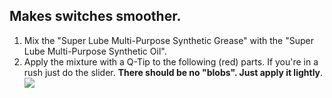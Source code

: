 ## Makes switches smoother.
1. Mix the "Super Lube Multi-Purpose Synthetic Grease" with the "Super Lube Multi-Purpose Synthetic Oil".
2. Apply the mixture with a Q-Tip to the following (red) parts. If you're in a rush just do the slider. **There should be no "blobs". Just apply it lightly**.   
![](https://i.imgur.com/3JXeKSl.jpg)   